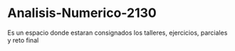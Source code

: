 # Analisis-Numerico-2130
Es un espacio donde estaran consignados los talleres, ejercicios, parciales y reto final
